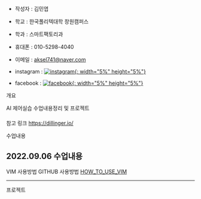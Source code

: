 

- 작성자 : 김민엽
- 학교   : 한국폴리텍대학 창원캠퍼스
- 학과   : 스마트팩토리과

- 휴대폰        : 010-5298-4040
- 이메일        : aksel741@naver.com
- instagram    : [![instagram](https://ifh.cc/g/K3kPv4.jpg){: width="5%" height="5%"}](https://www.instagram.com/yeob_4040)

- facebook     : [![facebook](https://ifh.cc/g/z5rz9K.png){: width="5%" height="5%"}](https://www.facebook.com/minyoeb)

개요

AI 제어실습 수업내용정리 및 프로젝트

####
참고 링크 https://dillinger.io/


수업내용

2022.09.06 수업내용
-------------------
VIM 사용방법
GITHUB 사용방법
[HOW_TO_USE_VIM](https://github.com/minnyeob/vshome/blob/master/class220906.py)

--------------------

프로젝트